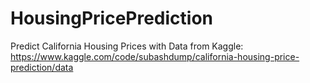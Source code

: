 # HousingPricePrediction
Predict California Housing Prices with
Data from Kaggle:
https://www.kaggle.com/code/subashdump/california-housing-price-prediction/data

